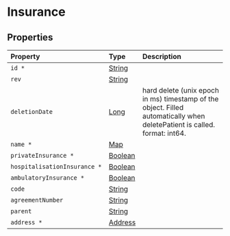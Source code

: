 # Insurance


## Properties

| Property | Type | Description |
| :--- | :--- | :--- |
| `id * ` | [String](String) |   |
| `rev ` | [String](String) |   |
| `deletionDate ` | [Long](Long) | hard delete (unix epoch in ms) timestamp of the object. Filled automatically when deletePatient is called. format: int64. |
| `name * ` | [Map](String) |   |
| `privateInsurance * ` | [Boolean](Boolean) |   |
| `hospitalisationInsurance * ` | [Boolean](Boolean) |   |
| `ambulatoryInsurance * ` | [Boolean](Boolean) |   |
| `code ` | [String](String) |   |
| `agreementNumber ` | [String](String) |   |
| `parent ` | [String](String) |   |
| `address * ` | [Address](Address) |   |
